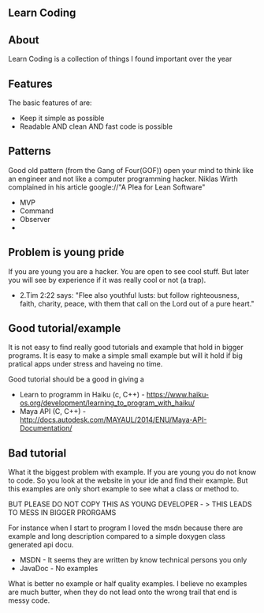 Learn Coding
------------

About
-----
Learn Coding is a collection of things I found important over the year


Features
--------
The basic features of are:

- Keep it simple as possible
- Readable AND clean AND fast code is possible

Patterns
--------
Good old pattern (from the Gang of Four(GOF)) open your mind to think like an engineer and not like a computer programming hacker.
Niklas Wirth complained in his article google://"A Plea for Lean Software"

- MVP 
- Command
- Observer
- 


Problem is young pride
----------------------
If you are young you are a hacker. You are open to see cool stuff. But later you will see
by experience if it was really cool or not (a trap).

- 2.Tim 2:22 says: "Flee also youthful lusts: but follow righteousness, faith, charity, peace, with them that call on the Lord out of a pure heart."

Good tutorial/example
---------------------
It is not easy to find really good tutorials and example that hold in bigger programs.
It is easy to make a simple small example but will it hold if big pratical apps under
stress and haveing no time.

Good tutorial should be a good in giving a

- Learn to programm in Haiku (c, C++) - https://www.haiku-os.org/development/learning_to_program_with_haiku/
- Maya API (C, C++) - http://docs.autodesk.com/MAYAUL/2014/ENU/Maya-API-Documentation/

Bad tutorial
------------
What it the biggest problem with example. If you are young you do not know to code. So
you look at the website in your ide and find their example. But this examples are only
short example to see what a class or method to. 

BUT PLEASE DO NOT COPY THIS AS YOUNG DEVELOPER - > THIS LEADS TO MESS IN BIGGER PRORGAMS

For instance when I start to program I loved the msdn because there are example and long
description compared to a simple doxygen class generated api docu.

- MSDN - It seems they are written by know technical persons you only
- JavaDoc - No examples

What is better no example or half quality examples. I believe no examples are much butter,
when they do not lead onto the wrong trail that end is messy code.
